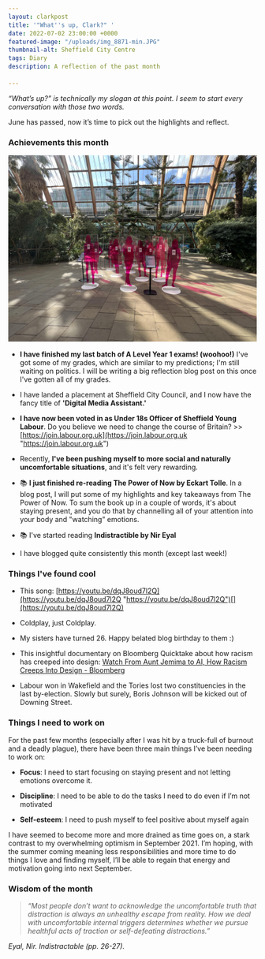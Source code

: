 ```yaml
---
layout: clarkpost
title: '"What''s up, Clark?" '
date: 2022-07-02 23:00:00 +0000
featured-image: "/uploads/img_8871-min.JPG"
thumbnail-alt: Sheffield City Centre
tags: Diary
description: A reflection of the past month

---
```

_“What’s up?” is technically my slogan at this point. I seem to start every conversation with those two words._

June has passed, now it’s time to pick out the highlights and reflect.

### Achievements this month

![Sexual Health artwork at Winter Gardens in Sheffield](/uploads/img_8610-min.JPG)

* **I have finished my last batch of A Level Year 1 exams! (woohoo!)** I've got some of my grades, which are similar to my predictions; I'm still waiting on politics. I will be writing a big reflection blog post on this once I've gotten all of my grades.

* I have landed a placement at Sheffield City Council, and I now have the fancy title of **'Digital Media Assistant.'**

* **I have now been voted in as Under 18s Officer of Sheffield Young Labour**. Do you believe we need to change the course of Britain? >> [https://join.labour.org.uk](https://join.labour.org.uk "https://join.labour.org.uk")

* Recently, **I've been pushing myself to more social and naturally uncomfortable situations**, and it's felt very rewarding.

* 📚 **I just finished re-reading The Power of Now by Eckart Tolle**. In a blog post, I will put some of my highlights and key takeaways from The Power of Now. To sum the book up in a couple of words, it's about staying present, and you do that by channelling all of your attention into your body and "watching" emotions.

* 📚 I've started reading **Indistractible by Nir Eyal**

* I have blogged quite consistently this month (except last week!)

### Things I've found cool

* This song: [https://youtu.be/dqJ8oud7l2Q](https://youtu.be/dqJ8oud7l2Q "https://youtu.be/dqJ8oud7l2Q")[](https://youtu.be/dqJ8oud7l2Q)

* Coldplay, just Coldplay.

* My sisters have turned 26. Happy belated blog birthday to them :)

* This insightful documentary on Bloomberg Quicktake about how racism has creeped into design: [Watch From Aunt Jemima to AI, How Racism Creeps Into Design - Bloomberg](https://www.bloomberg.com/news/videos/2021-09-15/from-aunt-jemima-to-ai-how-racism-creeps-into-design-video)

* Labour won in Wakefield and the Tories lost two constituencies in the last by-election. Slowly but surely, Boris Johnson will be kicked out of Downing Street.

### Things I need to work on

For the past few months (especially after I was hit by a truck-full of burnout and a deadly plague), there have been three main things I’ve been needing to work on:

* **Focus**: I need to start focusing on staying present and not letting emotions overcome it.

* **Discipline**: I need to be able to do the tasks I need to do even if I’m not motivated

* **Self-esteem**: I need to push myself to feel positive about myself again

I have seemed to become more and more drained as time goes on, a stark contrast to my overwhelming optimism in September 2021. I’m hoping, with the summer coming meaning less responsibilities and more time to do things I love and finding myself, I’ll be able to regain that energy and motivation going into next September.

### Wisdom of the month

> _“Most people don’t want to acknowledge the uncomfortable truth that distraction is always an unhealthy escape from reality. How we deal with uncomfortable internal triggers determines whether we pursue healthful acts of traction or self-defeating distractions.”_

_Eyal, Nir. Indistractable (pp. 26-27)._